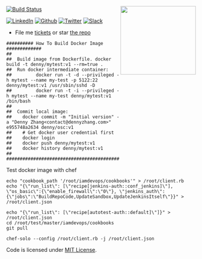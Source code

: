 <a href="https://github.com/DennyZhang?tab=followers"><img align="right" width="200" height="183" src="https://www.dennyzhang.com/wp-content/uploads/denny/watermark/github.png" /></a>

[![Build Status](https://travis-ci.org/DennyZhang/devops_docker_image.svg?branch=master)](https://travis-ci.org/DennyZhang/devops_docker_image)

[![LinkedIn](https://www.dennyzhang.com/wp-content/uploads/sns/linkedin.png)](https://www.linkedin.com/in/dennyzhang001) [![Github](https://www.dennyzhang.com/wp-content/uploads/sns/github.png)](https://github.com/DennyZhang) [![Twitter](https://www.dennyzhang.com/wp-content/uploads/sns/twitter.png)](https://twitter.com/dennyzhang001) [![Slack](https://www.dennyzhang.com/wp-content/uploads/sns/slack.png)](https://goo.gl/ozDDyL)

- File me [tickets](https://github.com/DennyZhang/devops_docker_image/issues) or star [the repo](https://github.com/DennyZhang/devops_docker_image)

```
########## How To Build Docker Image #############
##
##  Build image from Dockerfile. docker build -t denny/mytest:v1 --rm=true .
##  Run docker intermediate container:
##         docker run -t -d --privileged -h mytest --name my-test -p 5122:22 denny/mytest:v1 /usr/sbin/sshd -D
##         docker run -t -i --privileged -h mytest --name my-test denny/mytest:v1 /bin/bash
##
##  Commit local image:
##    docker commit -m "Initial version" -a "Denny Zhang<contact@dennyzhang.com>" e955748a2634 denny/osc:v1
##    # Get docker user credential first
##    docker login
##    docker push denny/mytest:v1
##    docker history denny/mytest:v1
##
##################################################
```

Test docker image with chef
```
echo "cookbook_path '/root/iamdevops/cookbooks'" > /root/client.rb
echo "{\"run_list\": [\"recipe[jenkins-auth::conf_jenkins]\"], \"os_basic\":{\"enable_firewall\":\"0\"}, \"jenkins_auth\":{\"jobs\":\"BuildRepoCode,UpdateSandbox,UpdateJenkinsItself\"}}" > /root/client.json

echo "{\"run_list\": [\"recipe[autotest-auth::default]\"]}" > /root/client.json
cd /root/test/master/iamdevops/cookbooks
git pull

chef-solo --config /root/client.rb -j /root/client.json
```

Code is licensed under [MIT License](https://www.dennyzhang.com/wp-content/mit_license.txt).
